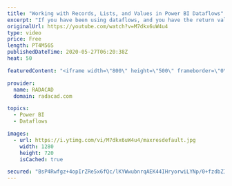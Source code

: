 ```yaml
---
title: "Working with Records, Lists, and Values in Power BI Dataflows"
excerpt: "If you have been using dataflows, and you have the return value of a query as something which is not in the form of a table, such as a record, list, or value. then you have seen that the dataflow automatically converts them all to tables. There is an explanation about it, and a method around it. In this"
originalUrl: https://youtube.com/watch?v=M7dkx6uW4u4
type: video
price: Free
length: PT4M56S
publishedDateTime: 2020-05-27T06:20:38Z
heat: 50

featuredContent: "<iframe width=\"800\" height=\"500\" frameborder=\"0\" src=\"https://www.youtube.com/embed/M7dkx6uW4u4\" allow=\"accelerometer; autoplay; encrypted-media; gyroscope; picture-in-picture\" allowfullscreen></iframe>"

provider:
  name: RADACAD
  domain: radacad.com

topics:
  - Power BI
  - Dataflows

images:
  - url: https://i.ytimg.com/vi/M7dkx6uW4u4/maxresdefault.jpg
    width: 1280
    height: 720
    isCached: true

secured: "BsP4Rwfgz+4opIrZRe5x6fQc/lKYWwubnrqAEK44IHryorwiLYNp/0+fzdbZILeFv/AwqL8Pz2pfP8DRprDB+1RwXfFqlux8lEKilYUU5dx8QX5rhXjyVD6bfTdklnSZ9soxE0kAotBcxktfPYMVyfS5p4547hg0HHm3QMA6zMK4MCK0u6kv+X8yosXYYISXKgmTXaQJM/XOk7HMkOrSD9vc/bxx2mUBasNUqp8DoYznVuQVz3+k4Ls4JBRoYiA5VhkFxhSHhZbLLRuBKSbkkc3uhzPxXaOrW6jCZT+o/XHKbna79rAabvQ9zD7VHBHhUmUVKGgJVvEQfTIxKN/DJjXpJ7wE0a7ICdqRg+uY2Dk2bl5Pvn7eY5d1w19tjdKGy6N7wlWpmuj4gvq8SH5kX7BizRN9yNhvVdgzmPXcjKw=;vqAyoILw9RNF90GLPTGb0Q=="
---
```


